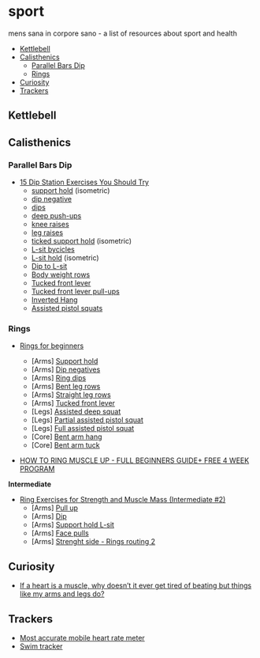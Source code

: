# sport
mens sana in corpore sano - a list of resources about sport and health

- [Kettlebell](#Kettlebell)
- [Calisthenics](#Calisthenics)
  - [Parallel Bars Dip](#Parallel-Bars-Dip)
  - [Rings](#Rings)
- [Curiosity](#Curiosity)
- [Trackers](#Trackers)

## Kettlebell


## Calisthenics 

### Parallel Bars Dip

- [15 Dip Station Exercises You Should Try](https://www.youtube.com/watch?v=W8jXc1zaLuQ)
  - [support hold](https://youtu.be/W8jXc1zaLuQ?t=39) (isometric)
  - [dip negative](https://youtu.be/W8jXc1zaLuQ?t=65)
  - [dips](https://youtu.be/W8jXc1zaLuQ?t=81)
  - [deep push-ups](https://youtu.be/W8jXc1zaLuQ?t=119)
  - [knee raises](https://youtu.be/W8jXc1zaLuQ?t=167)
  - [leg raises](https://youtu.be/W8jXc1zaLuQ?t=195)
  - [ticked support hold](https://youtu.be/W8jXc1zaLuQ?t=226) (isometric)
  - [L-sit bycicles](https://youtu.be/W8jXc1zaLuQ?t=242)
  - [L-sit hold](https://youtu.be/W8jXc1zaLuQ?t=263) (isometric)
  - [Dip to L-sit](https://youtu.be/W8jXc1zaLuQ?t=285)
  - [Body weight rows](https://youtu.be/W8jXc1zaLuQ?t=320)
  - [Tucked front lever](https://youtu.be/W8jXc1zaLuQ?t=350)
  - [Tucked front lever pull-ups](https://youtu.be/W8jXc1zaLuQ?t=370)
  - [Inverted Hang](https://youtu.be/W8jXc1zaLuQ?t=407)
  - [Assisted pistol squats](https://youtu.be/W8jXc1zaLuQ?t=438)
  
### Rings

- [Rings for beginners](https://www.youtube.com/watch?v=dTL8HZmEadk)
  - [Arms] [Support hold](https://youtu.be/dTL8HZmEadk?t=138)
  - [Arms] [Dip negatives](https://youtu.be/dTL8HZmEadk?t=161)
  - [Arms] [Ring dips](https://youtu.be/dTL8HZmEadk?t=223)
  - [Arms] [Bent leg rows](https://youtu.be/dTL8HZmEadk?t=276)
  - [Arms] [Straight leg rows](https://youtu.be/dTL8HZmEadk?t=355)
  - [Arms] [Tucked front lever](https://youtu.be/dTL8HZmEadk?t=383)
  - [Legs] [Assisted deep squat](https://youtu.be/dTL8HZmEadk?t=440)
  - [Legs] [Partial assisted pistol squat](https://youtu.be/dTL8HZmEadk?t=498)
  - [Legs] [Full assisted pistol squat](https://youtu.be/dTL8HZmEadk?t=534)
  - [Core] [Bent arm hang](https://youtu.be/dTL8HZmEadk?t=589)
  - [Core] [Bent arm tuck](https://youtu.be/dTL8HZmEadk?t=628)

- [HOW TO RING MUSCLE UP - FULL BEGINNERS GUIDE+ FREE 4 WEEK PROGRAM](https://www.youtube.com/watch?v=0t_rhEgz-7I)

**Intermediate**

- [Ring Exercises for Strength and Muscle Mass (Intermediate #2)](https://youtu.be/qgs_dvRa-S0?t=92)
  - [Arms] [Pull up](https://youtu.be/qgs_dvRa-S0?t=92) 
  - [Arms] [Dip](https://youtu.be/qgs_dvRa-S0?t=137)
  - [Arms] [Support hold L-sit](https://youtu.be/qgs_dvRa-S0?t=174)
  - [Arms] [Face pulls](https://youtu.be/qgs_dvRa-S0?t=205)
  - [Arms] [Strenght side - Rings routing 2](https://youtu.be/qgs_dvRa-S0?t=240)
  
  

## Curiosity

- [If a heart is a muscle, why doesn’t it ever get tired of beating but things like my arms and legs do?](https://www.reddit.com/r/askscience/comments/fm2z8x/if_a_heart_is_a_muscle_why_doesnt_it_ever_get/)

## Trackers

- [Most accurate mobile heart rate meter](https://www.azumio.com/s/instantheartrate/index.html)
- [Swim tracker](https://welcome.moov.cc/moovnow)
